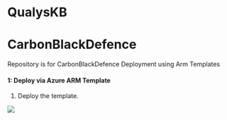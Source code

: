 # QualysKB

# CarbonBlackDefence

Repository is for CarbonBlackDefence Deployment using Arm Templates


#### 1: Deploy via Azure ARM Template #####

1.  Deploy the template.

<a href="https://portal.azure.com/#create/Microsoft.Template/uri/https%3A%2F%2Fraw.githubusercontent.com%2Frvanaparthi%2FQualysKB%2Fmain%2Fazurearmtemplates%2Fazuredeploy_QualysVM_API_FunctionApp.ps1" target="_blank">
   <img src="https://aka.ms/deploytoazurebutton""/>
</a>

